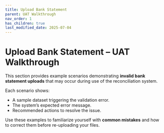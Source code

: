 ```yaml
---
title: Upload Bank Statement
parent: UAT Walkthrough
nav_order: 1
has_children: true
last_modified_date: 2025-07-04
---
```


# Upload Bank Statement – UAT Walkthrough

This section provides example scenarios demonstrating **invalid bank statement uploads** that may occur during use of the reconciliation system.

Each scenario shows:

- A sample dataset triggering the validation error.
- The system’s expected error message.
- Recommended actions to resolve the issue.

Use these examples to familiarize yourself with **common mistakes** and how to correct them before re-uploading your files.
